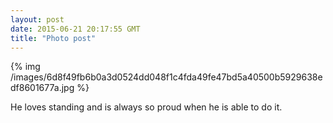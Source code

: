 ```yaml
---
layout: post
date: 2015-06-21 20:17:55 GMT
title: "Photo post"
---
```

{% img /images/6d8f49fb6b0a3d0524dd048f1c4fda49fe47bd5a40500b5929638edf8601677a.jpg %}

He loves standing and is always so proud when he is able to do it. 